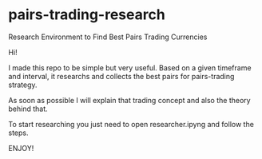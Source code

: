 # pairs-trading-research
 Research Environment to Find Best Pairs Trading Currencies

Hi! 

I made this repo to be simple but very useful.
Based on a given timeframe and interval, it researchs and collects the best pairs for pairs-trading strategy.

As soon as possible I will explain that trading concept and also the theory behind that.




To start researching you just need to open researcher.ipyng and follow the steps.

ENJOY!
